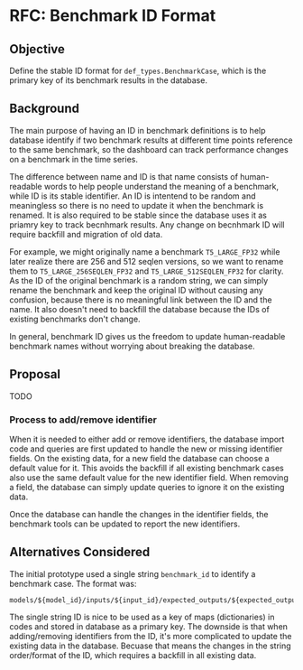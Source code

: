 # RFC: Benchmark ID Format

## Objective

Define the stable ID format for `def_types.BenchmarkCase`, which is the primary key of its benchmark results in the database.

## Background

The main purpose of having an ID in benchmark definitions is to help database identify if two benchmark results at different time points reference to the same benchmark, so the dashboard can track performance changes on a benchmark in the time series.

The difference between name and ID is that name consists of human-readable words to help people understand the meaning of a benchmark, while ID is its stable identifier. An ID is intentend to be random and meaningless so there is no need to update it when the benchmark is renamed. It is also required to be stable since the database uses it as priamry key to track becnhmark results. Any change on becnhmark ID will require backfill and migration of old data. 

For example, we might originally name a benchmark `T5_LARGE_FP32` while later realize there are 256 and 512 seqlen versions, so we want to rename them to `T5_LARGE_256SEQLEN_FP32` and `T5_LARGE_512SEQLEN_FP32` for clarity. As the ID of the original benchmark is a random string, we can simply rename the benchmark and keep the original ID without causing any confusion, because there is no meaningful link between the ID and the name. It also doesn't need to backfill the database because the IDs of existing benchmarks don't change. 

In general, benchmark ID gives us the freedom to update human-readable benchmark names without worrying about breaking the database.

## Proposal

TODO

### Process to add/remove identifier

When it is needed to either add or remove identifiers, the database import code and queries are first updated to handle the new or missing identifier fields. On the existing data, for a new field the database can choose a default value for it. This avoids the backfill if all existing benchmark cases also use the same default value for the new identifier field. When removing a field, the database can simply update queries to ignore it on the existing data.

Once the database can handle the changes in the identifier fields, the benchmark tools can be updated to report the new identifiers.

## Alternatives Considered

The initial prototype used a single string `benchmark_id` to identify a benchmark case. The format was:

```
models/${model_id}/inputs/${input_id}/expected_outputs/${expected_output_id}/target_devices/${device_spec_id}
```

The single string ID is nice to be used as a key of maps (dictionaries) in codes and stored in database as a primary key. The downside is that when adding/removing identifiers from the ID, it's more complicated to update the existing data in the database. Becuase that means the changes in the string order/format of the ID, which requires a backfill in all existing data.
